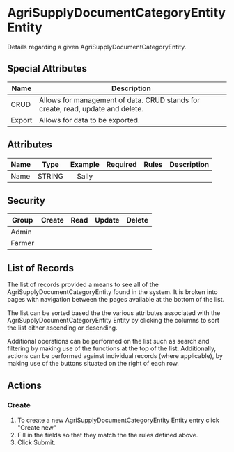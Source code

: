 <!--
@bot-written

WARNING AND NOTICE
Any access, download, storage, and/or use of this source code is subject to the terms and conditions of the
Full Software Licence as accepted by you before being granted access to this source code and other materials,
the terms of which can be accessed on the Codebots website at https://codebots.com/full-software-licence. Any
commercial use in contravention of the terms of the Full Software Licence may be pursued by Codebots through
licence termination and further legal action, and be required to indemnify Codebots for any loss or damage,
including interest and costs. You are deemed to have accepted the terms of the Full Software Licence on any
access, download, storage, and/or use of this source code.

BOT WARNING
This file is bot-written.
Any changes out side of "protected regions" will be lost next time the bot makes any changes.
-->

# AgriSupplyDocumentCategoryEntity Entity

Details regarding a given AgriSupplyDocumentCategoryEntity.


## Special Attributes
| Name | Description |
| ---- | ---- |
| CRUD | Allows for management of data. CRUD stands for create, read, update and delete. |
| Export | Allows for data to be exported. |

## Attributes
| Name | Type | Example | Required | Rules | Description |
| ---- | :----: | :--------: | :-----: | ----- | ----- |
| Name | STRING | Sally | <i class="fa fa-times"> | <ul></ul> |  | 


## Security
| Group  | Create | Read | Update | Delete |
| ---- | :----: | :----:  | :----:  | :----:  |
| Admin | <i class="fa fa-check"> | <i class="fa fa-check"> | <i class="fa fa-check"> | <i class="fa fa-check"> |
| Farmer | <i class="fa fa-times"> | <i class="fa fa-check"> | <i class="fa fa-times"> | <i class="fa fa-times"> |

## List of Records

The list of records provided a means to see all of the AgriSupplyDocumentCategoryEntity found in the system. It is broken into pages with navigation between the pages available at the bottom of the list.

The list can be sorted based the the various attributes associated with the AgriSupplyDocumentCategoryEntity Entity by clicking the columns to sort the list either ascending or desending.

Additional operations can be performed on the list such as search and filtering by making use of the functions at the top of the list. Additionally, actions can be performed against individual records (where applicable),
by making use of the buttons situated on the right of each row.

## Actions
### Create

1. To create a new AgriSupplyDocumentCategoryEntity Entity entry click "Create new"
2. Fill in the fields so that they match the the rules defined above.
3. Click Submit.